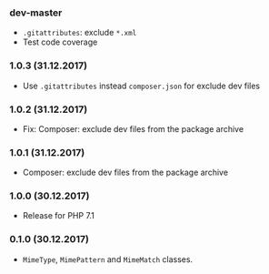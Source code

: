 ### dev-master

* `.gitattributes`: exclude `*.xml`
* Test code coverage

### 1.0.3 (31.12.2017)

* Use `.gitattributes` instead `composer.json` for exclude dev files

### 1.0.2 (31.12.2017)

* Fix: Composer: exclude dev files from the package archive

### 1.0.1 (31.12.2017)

* Composer: exclude dev files from the package archive

### 1.0.0 (30.12.2017)

* Release for PHP 7.1

### 0.1.0 (30.12.2017)

* `MimeType`, `MimePattern` and `MimeMatch` classes.
